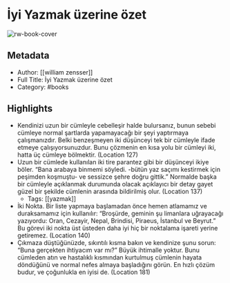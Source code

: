 # İyi Yazmak üzerine özet

![rw-book-cover](https://readwise-assets.s3.amazonaws.com/static/images/default-book-icon-0.c6917d331b03.png)

## Metadata
- Author: [[william zensser]]
- Full Title: İyi Yazmak üzerine özet
- Category: #books

## Highlights
- Kendinizi uzun bir cümleyle cebelleşir halde bulursanız, bunun sebebi cümleye normal şartlarda yapamayacağı bir şeyi yaptırmaya çalışmanızdır. Belki benzeşmeyen iki düşünceyi tek bir cümleyle ifade etmeye çalışıyorsunuzdur. Bunu çözmenin en kısa yolu bir cümleyi iki, hatta üç cümleye bölmektir. (Location 127)
- Uzun bir cümlede kullanılan iki tire parantez gibi bir düşünceyi ikiye böler. “Bana arabaya binmemi söyledi. -bütün yaz saçımı kestirmek için peşimden koşmuştu- ve sessizce şehre doğru gittik.” Normalde başka bir cümleyle açıklanmak durumunda olacak açıklayıcı bir detay gayet güzel bir şekilde cümlenin arasında bildirilmiş olur. (Location 137)
    - Tags: [[yazmak]] 
- İki Nokta. Bir liste yapmaya başlamadan önce hemen atlamamız ve duraksamamız için kullanılır: “Broşürde, geminin şu limanlara uğrayacağı yazıyordu: Oran, Cezayir, Nepal, Brindisi, Piraeus, İstanbul ve Beyrut.” Bu görevi iki nokta üst üsteden daha iyi hiç bir noktalama işareti yerine getiremez. (Location 140)
- Çıkmaza düştüğünüzde, sıkıntılı kısma bakın ve kendinize şunu sorun: “Buna gerçekten ihtiyacım var mı?” Büyük ihtimalle yoktur. Bunu cümleden atın ve hastalıklı kısmından kurtulmuş cümlenin hayata döndüğünü ve normal nefes almaya başladığını görün. En hızlı çözüm budur, ve çoğunlukla en iyisi de. (Location 181)
